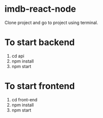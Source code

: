 # imdb-react-node

Clone project and go to project using terminal.

# To start backend 
1. cd api
2. npm install
3. npm start


# To start frontend 

1. cd front-end
2. npm install
3. npm start

